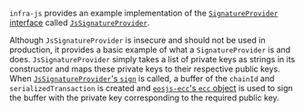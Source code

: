 `infra-js` provides an example implementation of the [`SignatureProvider` interface](https://github.com/InfraBlockchain/infra-js/blob/849c03992e6ce3cb4b6a11bf18ab17b62136e5c9/src/infra-js-api-interfaces.ts#L60) called [`JsSignatureProvider`](https://github.com/InfraBlockchain/infra-js/blob/849c03992e6ce3cb4b6a11bf18ab17b62136e5c9/src/infra-js-jssig.ts#L11).

Although `JsSignatureProvider` is insecure and should not be used in production, it provides a basic example of what a `SignatureProvider` is and does.  `JsSignatureProvider` simply takes a list of private keys as strings in its constructor and maps these private keys to their respective public keys.  When [`JsSignatureProvider`'s `sign`](https://github.com/InfraBlockchain/infra-js/blob/849c03992e6ce3cb4b6a11bf18ab17b62136e5c9/src/infra-js-jssig.ts#L33) is called, a buffer of the `chainId` and `serializedTransaction` is created and [`eosjs-ecc`'s `ecc` object](https://github.com/InfraBlockchain/infra-js-ecc/blob/7ec577cad54e17da6168fdfb11ec2b09d6f0e7f0/src/index.js#L4) is used to sign the buffer with the private key corresponding to the required public key.